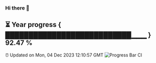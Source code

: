 ### Hi there 👋
⏳ Year progress { ███████████████████████████▁▁▁ } 92.47 %
---
⏰ Updated on Mon, 04 Dec 2023 12:10:57 GMT
![Progress Bar CI](https://github.com/Moyi321/Moyi321/workflows/Progress%20Bar%20CI/badge.svg)
